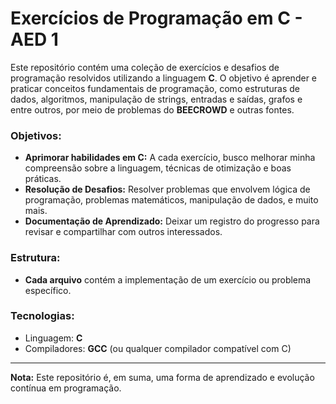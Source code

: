 # Exercícios de Programação em C - AED 1

Este repositório contém uma coleção de exercícios e desafios de programação resolvidos utilizando a linguagem **C**. O objetivo é aprender e praticar conceitos fundamentais de programação, como estruturas de dados, algoritmos, manipulação de strings, entradas e saídas, grafos e entre outros, por meio de problemas do **BEECROWD** e outras fontes.

### Objetivos:
- **Aprimorar habilidades em C:** A cada exercício, busco melhorar minha compreensão sobre a linguagem, técnicas de otimização e boas práticas.
- **Resolução de Desafios:** Resolver problemas que envolvem lógica de programação, problemas matemáticos, manipulação de dados, e muito mais.
- **Documentação de Aprendizado:** Deixar um registro do progresso para revisar e compartilhar com outros interessados.

### Estrutura:
- **Cada arquivo** contém a implementação de um exercício ou problema específico.

### Tecnologias:
- Linguagem: **C**
- Compiladores: **GCC** (ou qualquer compilador compatível com C)

---

**Nota:** Este repositório é, em suma, uma forma de aprendizado e evolução contínua em programação. 

